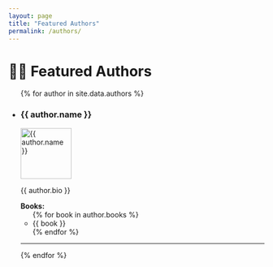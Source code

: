 ```yaml
---
layout: page
title: "Featured Authors"
permalink: /authors/
---
```


<h1>🧑‍🏫 Featured Authors</h1>
<ul>
{% for author in site.data.authors %}
  <li>
    <h3>{{ author.name }}</h3>
    <img src="{{ author.photo }}" alt="{{ author.name }}" style="width:100px;">
    <p>{{ author.bio }}</p>
    <strong>Books:</strong>
    <ul>
      {% for book in author.books %}
        <li>{{ book }}</li>
      {% endfor %}
    </ul>
    <hr>
  </li>
{% endfor %}
</ul>
